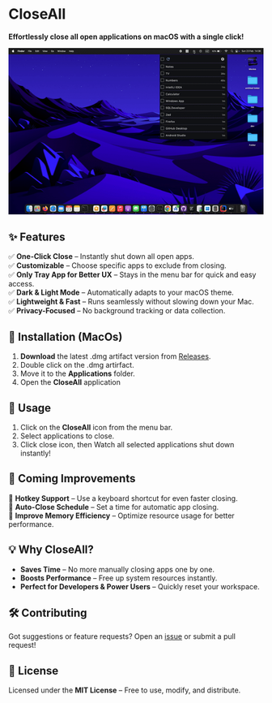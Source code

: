 # CloseAll  
**Effortlessly close all open applications on macOS with a single click!**  

![CloseAll Screenshot](showCase/demo.gif)  

## ✨ Features  
✅ **One-Click Close** – Instantly shut down all open apps.  
✅ **Customizable** – Choose specific apps to exclude from closing.  
✅ **Only Tray App for Better UX** – Stays in the menu bar for quick and easy access.  
✅ **Dark & Light Mode** – Automatically adapts to your macOS theme.  
✅ **Lightweight & Fast** – Runs seamlessly without slowing down your Mac.  
✅ **Privacy-Focused** – No background tracking or data collection.  

## 🔧 Installation (MacOs)  
1. **Download** the latest .dmg artifact version  from [Releases](https://github.com/Moohaa/CloseAll/releases).
2. Double click on the .dmg artirfact.
3. Move it to the **Applications** folder.
4. Open the **CloseAll** application

## 🚀 Usage  
1. Click on the **CloseAll** icon from the menu bar.  
2. Select applications to close.  
3. Click close icon, then Watch all selected applications shut down instantly!  



## 📌 Coming Improvements  
🔹 **Hotkey Support** – Use a keyboard shortcut for even faster closing.  
🔹 **Auto-Close Schedule** – Set a time for automatic app closing.  
🔹 **Improve Memory Efficiency** – Optimize resource usage for better performance.  

## 💡 Why CloseAll?  
- **Saves Time** – No more manually closing apps one by one.  
- **Boosts Performance** – Free up system resources instantly.  
- **Perfect for Developers & Power Users** – Quickly reset your workspace.  

## 🛠️ Contributing  
Got suggestions or feature requests? Open an [issue](https://github.com/Moohaa/CloseAll/issues) or submit a pull request!  

## 📜 License  
Licensed under the **MIT License** – Free to use, modify, and distribute.  
